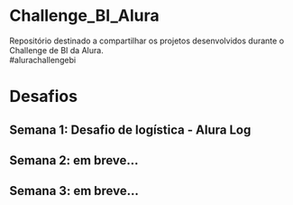 # Challenge_BI_Alura
Repositório destinado a compartilhar os projetos desenvolvidos durante o Challenge de BI da Alura.  
#alurachallengebi
# Desafios

## Semana 1: Desafio de logística - Alura Log

## Semana 2: em breve...

## Semana 3: em breve...


